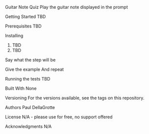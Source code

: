 Guitar Note Quiz
Play the guitar note displayed in the prompt

Getting Started
TBD

Prerequisites
TBD

Installing
1. TBD
2. TBD

Say what the step will be

Give the example
And repeat

Running the tests
TBD

Built With
None

Versioning
For the versions available, see the tags on this repository.

Authors
Paul DellaGrotte

License
N/A - please use for free, no support offered

Acknowledgments
N/A